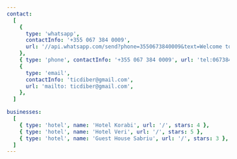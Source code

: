```yaml
---
contact:
  [
    {
      type: 'whatsapp',
      contactInfo: '+355 067 384 0009',
      url: '//api.whatsapp.com/send?phone=3550673840009&text=Welcome to Diber',
    },
    { type: 'phone', contactInfo: '+355 067 384 0009', url: 'tel:0673840009' },
    {
      type: 'email',
      contactInfo: 'ticdiber@gmail.com',
      url: 'mailto: ticdiber@gmail.com',
    },
  ]

businesses:
  [
    { type: 'hotel', name: 'Hotel Korabi', url: '/', stars: 4 },
    { type: 'hotel', name: 'Hotel Veri', url: '/', stars: 5 },
    { type: 'hotel', name: 'Guest House Sabriu', url: '/', stars: 3 },
  ]
---
```

